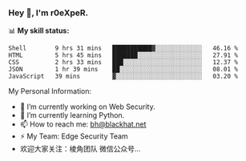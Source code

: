 ### Hey 👋, I'm r0eXpeR.

📊 **My skill status:**

```text
Shell        9 hrs 31 mins   ███████████▓░░░░░░░░░░░░░   46.16 % 
HTML         5 hrs 45 mins   ███████░░░░░░░░░░░░░░░░░░   27.91 % 
CSS          2 hrs 33 mins   ███░░░░░░░░░░░░░░░░░░░░░░   12.37 % 
JSON         1 hr 39 mins    ██░░░░░░░░░░░░░░░░░░░░░░░   08.01 % 
JavaScript   39 mins         ▓░░░░░░░░░░░░░░░░░░░░░░░░   03.20 % 
```


My Personal Information:

- 🔭 I’m currently working on Web Security.
- 🌱 I’m currently learning Python.
- 📫 How to reach me: bh@blackhat.net
- ⚡ My Team: Edge Security Team
- 欢迎大家关注：棱角团队 微信公众号...
